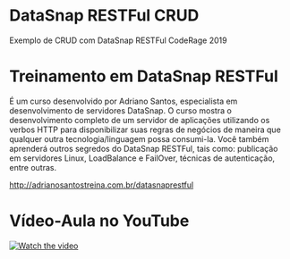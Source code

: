 # DataSnap RESTFul CRUD
Exemplo de CRUD com DataSnap RESTFul CodeRage 2019

# Treinamento em DataSnap RESTFul</br>
É um curso desenvolvido por Adriano Santos, especialista em desenvolvimento de servidores DataSnap. O curso mostra o desenvolvimento completo de um servidor de aplicações utilizando os verbos HTTP para disponibilizar suas regras de negócios de maneira que qualquer outra tecnologia/linguagem possa consumi-la.
Você também aprenderá outros segredos do DataSnap RESTFul, tais como: publicação em servidores Linux, LoadBalance e FailOver, técnicas de autenticação, entre outras.
 

http://adrianosantostreina.com.br/datasnaprestful

# Vídeo-Aula no YouTube
[![Watch the video](http://tdevrocks.gpages.com.br/files/sites/15018/2020/08/Captura-de-tela-12-08-2020-17.33.24.png)](https://www.youtube.com/watch?v=llszNXdNFN4&t=103s)

